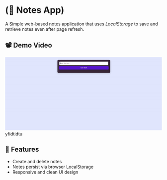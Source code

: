 
# (📝 Notes App)

A Simple web-based notes application that uses *LocalStorage* to save and retrieve notes even after page refresh.

## 📽️ Demo Video

<img src="output.gif"> yfidtidtu

## 🌟 Features

- Create and delete notes
- Notes persist via browser LocalStorage
- Responsive and clean UI design
